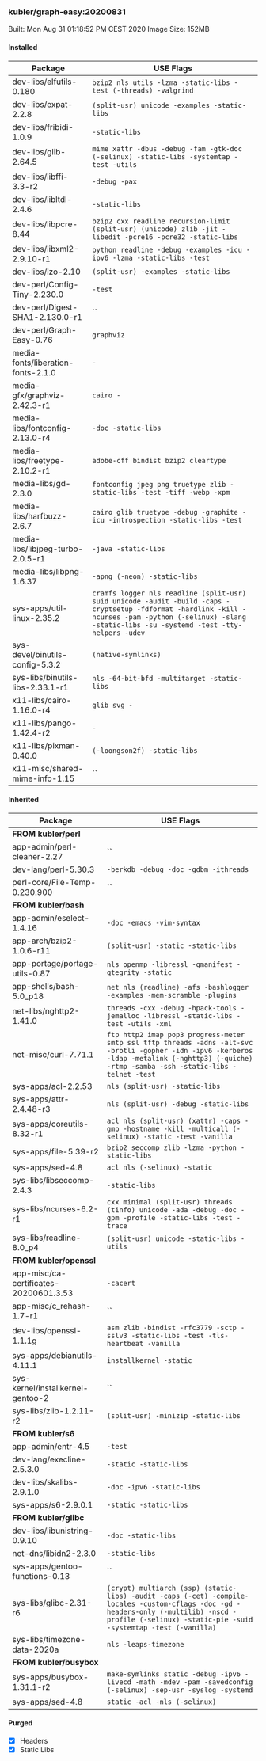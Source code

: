 ### kubler/graph-easy:20200831

Built: Mon Aug 31 01:18:52 PM CEST 2020
Image Size: 152MB

#### Installed
Package | USE Flags
--------|----------
dev-libs/elfutils-0.180 | `bzip2 nls utils -lzma -static-libs -test (-threads) -valgrind`
dev-libs/expat-2.2.8 | `(split-usr) unicode -examples -static-libs`
dev-libs/fribidi-1.0.9 | `-static-libs`
dev-libs/glib-2.64.5 | `mime xattr -dbus -debug -fam -gtk-doc (-selinux) -static-libs -systemtap -test -utils`
dev-libs/libffi-3.3-r2 | `-debug -pax`
dev-libs/libltdl-2.4.6 | `-static-libs`
dev-libs/libpcre-8.44 | `bzip2 cxx readline recursion-limit (split-usr) (unicode) zlib -jit -libedit -pcre16 -pcre32 -static-libs`
dev-libs/libxml2-2.9.10-r1 | `python readline -debug -examples -icu -ipv6 -lzma -static-libs -test`
dev-libs/lzo-2.10 | `(split-usr) -examples -static-libs`
dev-perl/Config-Tiny-2.230.0 | `-test`
dev-perl/Digest-SHA1-2.130.0-r1 | ``
dev-perl/Graph-Easy-0.76 | `graphviz`
media-fonts/liberation-fonts-2.1.0 | `-`
media-gfx/graphviz-2.42.3-r1 | `cairo -`
media-libs/fontconfig-2.13.0-r4 | `-doc -static-libs`
media-libs/freetype-2.10.2-r1 | `adobe-cff bindist bzip2 cleartype`
media-libs/gd-2.3.0 | `fontconfig jpeg png truetype zlib -static-libs -test -tiff -webp -xpm`
media-libs/harfbuzz-2.6.7 | `cairo glib truetype -debug -graphite -icu -introspection -static-libs -test`
media-libs/libjpeg-turbo-2.0.5-r1 | `-java -static-libs`
media-libs/libpng-1.6.37 | `-apng (-neon) -static-libs`
sys-apps/util-linux-2.35.2 | `cramfs logger nls readline (split-usr) suid unicode -audit -build -caps -cryptsetup -fdformat -hardlink -kill -ncurses -pam -python (-selinux) -slang -static-libs -su -systemd -test -tty-helpers -udev`
sys-devel/binutils-config-5.3.2 | `(native-symlinks)`
sys-libs/binutils-libs-2.33.1-r1 | `nls -64-bit-bfd -multitarget -static-libs`
x11-libs/cairo-1.16.0-r4 | `glib svg -`
x11-libs/pango-1.42.4-r2 | `-`
x11-libs/pixman-0.40.0 | `(-loongson2f) -static-libs`
x11-misc/shared-mime-info-1.15 | ``
#### Inherited
Package | USE Flags
--------|----------
**FROM kubler/perl** |
app-admin/perl-cleaner-2.27 | ``
dev-lang/perl-5.30.3 | `-berkdb -debug -doc -gdbm -ithreads`
perl-core/File-Temp-0.230.900 | ``
**FROM kubler/bash** |
app-admin/eselect-1.4.16 | `-doc -emacs -vim-syntax`
app-arch/bzip2-1.0.6-r11 | `(split-usr) -static -static-libs`
app-portage/portage-utils-0.87 | `nls openmp -libressl -qmanifest -qtegrity -static`
app-shells/bash-5.0_p18 | `net nls (readline) -afs -bashlogger -examples -mem-scramble -plugins`
net-libs/nghttp2-1.41.0 | `threads -cxx -debug -hpack-tools -jemalloc -libressl -static-libs -test -utils -xml`
net-misc/curl-7.71.1 | `ftp http2 imap pop3 progress-meter smtp ssl tftp threads -adns -alt-svc -brotli -gopher -idn -ipv6 -kerberos -ldap -metalink (-nghttp3) (-quiche) -rtmp -samba -ssh -static-libs -telnet -test`
sys-apps/acl-2.2.53 | `nls (split-usr) -static-libs`
sys-apps/attr-2.4.48-r3 | `nls (split-usr) -debug -static-libs`
sys-apps/coreutils-8.32-r1 | `acl nls (split-usr) (xattr) -caps -gmp -hostname -kill -multicall (-selinux) -static -test -vanilla`
sys-apps/file-5.39-r2 | `bzip2 seccomp zlib -lzma -python -static-libs`
sys-apps/sed-4.8 | `acl nls (-selinux) -static`
sys-libs/libseccomp-2.4.3 | `-static-libs`
sys-libs/ncurses-6.2-r1 | `cxx minimal (split-usr) threads (tinfo) unicode -ada -debug -doc -gpm -profile -static-libs -test -trace`
sys-libs/readline-8.0_p4 | `(split-usr) unicode -static-libs -utils`
**FROM kubler/openssl** |
app-misc/ca-certificates-20200601.3.53 | `-cacert`
app-misc/c_rehash-1.7-r1 | ``
dev-libs/openssl-1.1.1g | `asm zlib -bindist -rfc3779 -sctp -sslv3 -static-libs -test -tls-heartbeat -vanilla`
sys-apps/debianutils-4.11.1 | `installkernel -static`
sys-kernel/installkernel-gentoo-2 | ``
sys-libs/zlib-1.2.11-r2 | `(split-usr) -minizip -static-libs`
**FROM kubler/s6** |
app-admin/entr-4.5 | `-test`
dev-lang/execline-2.5.3.0 | `-static -static-libs`
dev-libs/skalibs-2.9.1.0 | `-doc -ipv6 -static-libs`
sys-apps/s6-2.9.0.1 | `-static -static-libs`
**FROM kubler/glibc** |
dev-libs/libunistring-0.9.10 | `-doc -static-libs`
net-dns/libidn2-2.3.0 | `-static-libs`
sys-apps/gentoo-functions-0.13 | ``
sys-libs/glibc-2.31-r6 | `(crypt) multiarch (ssp) (static-libs) -audit -caps (-cet) -compile-locales -custom-cflags -doc -gd -headers-only (-multilib) -nscd -profile (-selinux) -static-pie -suid -systemtap -test (-vanilla)`
sys-libs/timezone-data-2020a | `nls -leaps-timezone`
**FROM kubler/busybox** |
sys-apps/busybox-1.31.1-r2 | `make-symlinks static -debug -ipv6 -livecd -math -mdev -pam -savedconfig (-selinux) -sep-usr -syslog -systemd`
sys-apps/sed-4.8 | `static -acl -nls (-selinux)`
#### Purged
- [x] Headers
- [x] Static Libs
